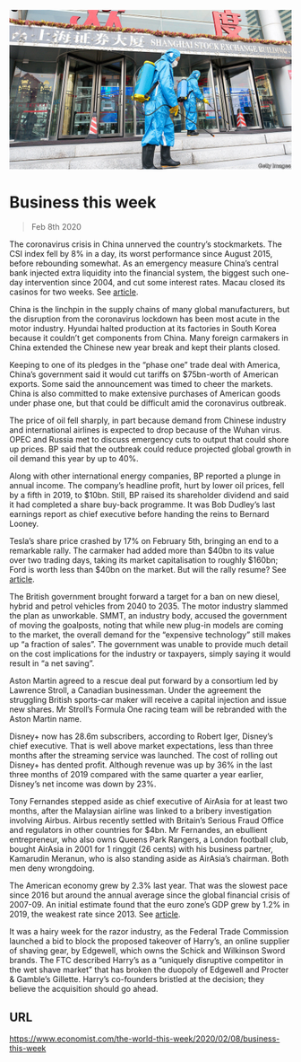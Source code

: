 ![](./images/20200208_WWP001_0.jpg)

# Business this week

> Feb 8th 2020

The coronavirus crisis in China unnerved the country’s stockmarkets. The CSI index fell by 8% in a day, its worst performance since August 2015, before rebounding somewhat. As an emergency measure China’s central bank injected extra liquidity into the financial system, the biggest such one-day intervention since 2004, and cut some interest rates. Macau closed its casinos for two weeks. See [article](https://www.economist.com//finance-and-economics/2020/02/06/companies-warn-of-an-economic-crisis-as-china-battles-coronavirus).

China is the linchpin in the supply chains of many global manufacturers, but the disruption from the coronavirus lockdown has been most acute in the motor industry. Hyundai halted production at its factories in South Korea because it couldn’t get components from China. Many foreign carmakers in China extended the Chinese new year break and kept their plants closed.

Keeping to one of its pledges in the “phase one” trade deal with America, China’s government said it would cut tariffs on $75bn-worth of American exports. Some said the announcement was timed to cheer the markets. China is also committed to make extensive purchases of American goods under phase one, but that could be difficult amid the coronavirus outbreak.

The price of oil fell sharply, in part because demand from Chinese industry and international airlines is expected to drop because of the Wuhan virus. OPEC and Russia met to discuss emergency cuts to output that could shore up prices.  BP said that the outbreak could reduce projected global growth in oil demand this year by up to 40%.

Along with other international energy companies,  BP reported a plunge in annual income. The company’s headline profit, hurt by lower oil prices, fell by a fifth in 2019, to $10bn. Still,  BP raised its shareholder dividend and said it had completed a share buy-back programme. It was Bob Dudley’s last earnings report as chief executive before handing the reins to Bernard Looney.

Tesla’s share price crashed by 17% on February 5th, bringing an end to a remarkable rally. The carmaker had added more than $40bn to its value over two trading days, taking its market capitalisation to roughly $160bn; Ford is worth less than $40bn on the market. But will the rally resume? See [article](https://www.economist.com//business/2020/02/06/tesla-gains-60bn-in-market-value-in-a-week). 

The British government brought forward a target for a ban on new diesel, hybrid and petrol vehicles from 2040 to 2035. The motor industry slammed the plan as unworkable. SMMT, an industry body, accused the government of moving the goalposts, noting that while new plug-in models are coming to the market, the overall demand for the “expensive technology” still makes up “a fraction of sales”. The government was unable to provide much detail on the cost implications for the industry or taxpayers, simply saying it would result in “a net saving”.

Aston Martin agreed to a rescue deal put forward by a consortium led by Lawrence Stroll, a Canadian businessman. Under the agreement the struggling British sports-car maker will receive a capital injection and issue new shares. Mr Stroll’s Formula One racing team will be rebranded with the Aston Martin name.

Disney+ now has 28.6m subscribers, according to Robert Iger, Disney’s chief executive. That is well above market expectations, less than three months after the streaming service was launched. The cost of rolling out Disney+ has dented profit. Although revenue was up by 36% in the last three months of 2019 compared with the same quarter a year earlier, Disney’s net income was down by 23%.

Tony Fernandes stepped aside as chief executive of  AirAsia for at least two months, after the Malaysian airline was linked to a bribery investigation involving Airbus. Airbus recently settled with Britain’s Serious Fraud Office and regulators in other countries for $4bn. Mr Fernandes, an ebullient entrepreneur, who also owns Queens Park Rangers, a London football club, bought AirAsia in 2001 for 1 ringgit (26 cents) with his business partner, Kamarudin Meranun, who is also standing aside as AirAsia’s chairman. Both men deny wrongdoing.

The American economy grew by 2.3% last year. That was the slowest pace since 2016 but around the annual average since the global financial crisis of 2007-09. An initial estimate found that the euro zone’s GDP grew by 1.2% in 2019, the weakest rate since 2013. See [article](https://www.economist.com//business/2020/02/06/after-a-nervy-year-america-inc-has-a-bounce-in-its-step).

It was a hairy week for the razor industry, as the Federal Trade Commission launched a bid to block the proposed takeover of Harry’s, an online supplier of shaving gear, by Edgewell, which owns the Schick and Wilkinson Sword brands. The FTC described Harry’s as a “uniquely disruptive competitor in the wet shave market” that has broken the duopoly of Edgewell and Procter & Gamble’s Gillette. Harry’s co-founders bristled at the decision; they believe the acquisition should go ahead.

## URL

https://www.economist.com/the-world-this-week/2020/02/08/business-this-week
